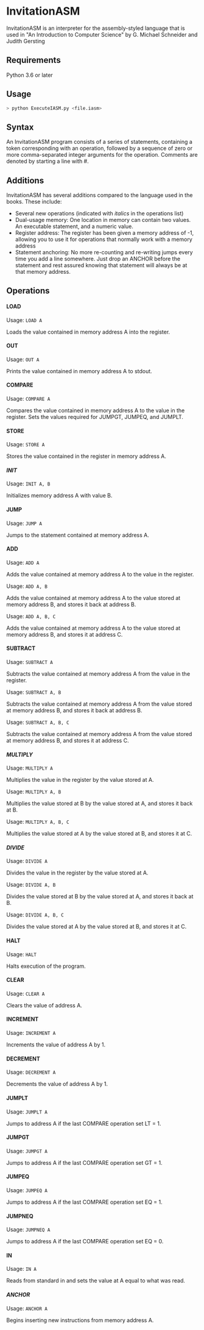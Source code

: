 # InvitationASM
InvitationASM is an interpreter for the assembly-styled language that is used in "An Introduction to Computer Science" by G. Michael Schneider and Judith Gersting

## Requirements
Python 3.6 or later

## Usage
```bash
> python ExecuteIASM.py <file.iasm>
```

## Syntax
An InvitationASM program consists of a series of statements, containing a token corresponding with an operation, followed by a sequence of zero or more comma-separated integer arguments for the operation. Comments are denoted by starting a line with #.

## Additions
InvitationASM has several additions compared to the language used in the books. These include:
* Several new operations (indicated with *italics* in the operations list)
* Dual-usage memory: One location in memory can contain two values. An executable statement, and a numeric value.
* Register address: The register has been given a memory address of -1, allowing you to use it for operations that normally work with a memory address
* Statement anchoring: No more re-counting and re-writing jumps every time you add a line somewhere. Just drop an ANCHOR before the statement and rest assured knowing that statement will always be at that memory address.

## Operations

#### LOAD
Usage: `LOAD A`

Loads the value contained in memory address A into the register.

#### OUT
Usage: `OUT A`

Prints the value contained in memory address A to stdout.

#### COMPARE
Usage: `COMPARE A`

Compares the value contained in memory address A to the value in the register.
Sets the values required for JUMPGT, JUMPEQ, and JUMPLT.

#### STORE
Usage: `STORE A`

Stores the value contained in the register in memory address A.

#### *INIT*
Usage: `INIT A, B`

Initializes memory address A with value B.

#### JUMP
Usage: `JUMP A`

Jumps to the statement contained at memory address A.

#### ADD
Usage: `ADD A`

Adds the value contained at memory address A to the value in the register.

Usage: `ADD A, B`

Adds the value contained at memory address A to the value stored at memory address B, and stores it back at address B.

Usage: `ADD A, B, C`

Adds the value contained at memory address A to the value stored at memory address B, and stores it at address C.

#### SUBTRACT
Usage: `SUBTRACT A`

Subtracts the value contained at memory address A from the value in the register.

Usage: `SUBTRACT A, B`

Subtracts the value contained at memory address A from the value stored at memory address B, and stores it back at address B.

Usage: `SUBTRACT A, B, C`

Subtracts the value contained at memory address A from the value stored at memory address B, and stores it at address C.

#### *MULTIPLY*
Usage: `MULTIPLY A`

Multiplies the value in the register by the value stored at A.

Usage: `MULTIPLY A, B`

Multiplies the value stored at B by the value stored at A, and stores it back at B.

Usage: `MULTIPLY A, B, C`

Multiplies the value stored at A by the value stored at B, and stores it at C.

#### *DIVIDE*
Usage: `DIVIDE A`

Divides the value in the register by the value stored at A.

Usage: `DIVIDE A, B`

Divides the value stored at B by the value stored at A, and stores it back at B.

Usage: `DIVIDE A, B, C`

Divides the value stored at A by the value stored at B, and stores it at C.

#### HALT
Usage: `HALT`

Halts execution of the program.

#### CLEAR
Usage: `CLEAR A`

Clears the value of address A.

#### INCREMENT
Usage: `INCREMENT A`

Increments the value of address A by 1.

#### DECREMENT
Usage: `DECREMENT A`

Decrements the value of address A by 1.

#### JUMPLT
Usage: `JUMPLT A`

Jumps to address A if the last COMPARE operation set LT = 1.

#### JUMPGT
Usage: `JUMPGT A`

Jumps to address A if the last COMPARE operation set GT = 1.

#### JUMPEQ
Usage: `JUMPEQ A`

Jumps to address A if the last COMPARE operation set EQ = 1.

#### JUMPNEQ
Usage: `JUMPNEQ A`

Jumps to address A if the last COMPARE operation set EQ = 0.

#### IN
Usage: `IN A`

Reads from standard in and sets the value at A equal to what was read.

#### *ANCHOR*
Usage: `ANCHOR A`

Begins inserting new instructions from memory address A.